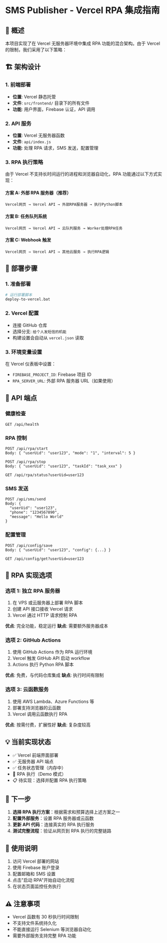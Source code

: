 # SMS Publisher - Vercel RPA 集成指南

## 🌟 概述

本项目实现了在 Vercel 无服务器环境中集成 RPA 功能的混合架构。由于 Vercel 的限制，我们采用了以下策略：

## 🏗️ 架构设计

### 1. 前端部署

- **位置**: Vercel 静态托管
- **文件**: `src/frontend/` 目录下的所有文件
- **功能**: 用户界面，Firebase 认证，API 调用

### 2. API 服务

- **位置**: Vercel 无服务器函数
- **文件**: `api/index.js`
- **功能**: 处理 RPA 请求，SMS 发送，配置管理

### 3. RPA 执行策略

由于 Vercel 不支持长时间运行的进程和浏览器自动化，RPA 功能通过以下方式实现：

#### 方案 A: 外部 RPA 服务器（推荐）

```
Vercel网页 → Vercel API → 外部RPA服务器 → 执行Python脚本
```

#### 方案 B: 任务队列系统

```
Vercel网页 → Vercel API → 云队列服务 → Worker处理RPA任务
```

#### 方案 C: Webhook 触发

```
Vercel网页 → Vercel API → 其他云服务 → 执行RPA逻辑
```

## 🚀 部署步骤

### 1. 准备部署

```bash
# 运行部署脚本
deploy-to-vercel.bat
```

### 2. Vercel 配置

- 连接 GitHub 仓库
- 选择分支: `给个人发短信的机能`
- 构建设置会自动从 `vercel.json` 读取

### 3. 环境变量设置

在 Vercel 仪表板中设置：

- `FIREBASE_PROJECT_ID`: Firebase 项目 ID
- `RPA_SERVER_URL`: 外部 RPA 服务器 URL（如果使用）

## 📡 API 端点

### 健康检查

```
GET /api/health
```

### RPA 控制

```
POST /api/rpa/start
Body: { "userUid": "user123", "mode": "1", "interval": 5 }

POST /api/rpa/stop
Body: { "userUid": "user123", "taskId": "task_xxx" }

GET /api/rpa/status?userUid=user123
```

### SMS 发送

```
POST /api/sms/send
Body: {
  "userUid": "user123",
  "phone": "1234567890",
  "message": "Hello World"
}
```

### 配置管理

```
POST /api/config/save
Body: { "userUid": "user123", "config": {...} }

GET /api/config/get?userUid=user123
```

## 🔧 RPA 实现选项

### 选项 1: 独立 RPA 服务器

1. 在 VPS 或云服务器上部署 RPA 脚本
2. 创建 API 接口接收 Vercel 请求
3. Vercel 通过 HTTP 请求控制 RPA

**优点**: 完全功能，稳定运行
**缺点**: 需要额外服务器成本

### 选项 2: GitHub Actions

1. 使用 GitHub Actions 作为 RPA 运行环境
2. Vercel 触发 GitHub API 启动 workflow
3. Actions 执行 Python RPA 脚本

**优点**: 免费，与代码仓库集成
**缺点**: 执行时间有限制

### 选项 3: 云函数服务

1. 使用 AWS Lambda、Azure Functions 等
2. 部署支持浏览器的云函数
3. Vercel 调用云函数执行 RPA

**优点**: 按需付费，扩展性好
**缺点**: 复杂度较高

## 💡 当前实现状态

- ✅ Vercel 前端界面部署
- ✅ 无服务器 API 端点
- ✅ 任务状态管理（内存中）
- 🔄 RPA 执行（Demo 模式）
- 📋 待实现：选择并配置 RPA 执行策略

## 🚀 下一步

1. **选择 RPA 执行方案**：根据需求和预算选择上述方案之一
2. **配置外部服务**：设置 RPA 服务器或云函数
3. **更新 API 代码**：连接真实的 RPA 执行服务
4. **测试完整流程**：验证从网页到 RPA 执行的完整链路

## 📝 使用说明

1. 访问 Vercel 部署的网站
2. 使用 Firebase 账户登录
3. 配置邮箱和 SMS 设置
4. 点击"启动 RPA"开始自动化流程
5. 在状态页面监控任务执行

## ⚠️ 注意事项

- Vercel 函数有 30 秒执行时间限制
- 不支持文件系统持久化
- 不能直接运行 Selenium 等浏览器自动化
- 需要外部服务支持完整 RPA 功能
